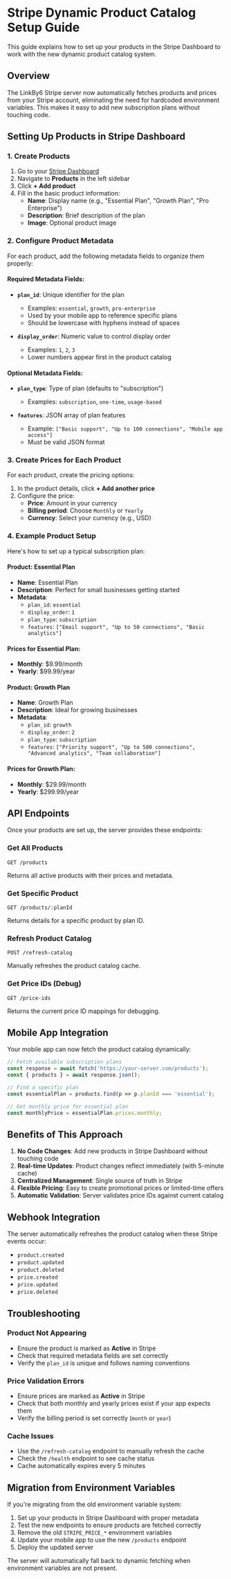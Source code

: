 # Stripe Dynamic Product Catalog Setup Guide

This guide explains how to set up your products in the Stripe Dashboard to work with the new dynamic product catalog system.

## Overview

The LinkBy6 Stripe server now automatically fetches products and prices from your Stripe account, eliminating the need for hardcoded environment variables. This makes it easy to add new subscription plans without touching code.

## Setting Up Products in Stripe Dashboard

### 1. Create Products

1. Go to your [Stripe Dashboard](https://dashboard.stripe.com)
2. Navigate to **Products** in the left sidebar
3. Click **+ Add product**
4. Fill in the basic product information:
   - **Name**: Display name (e.g., "Essential Plan", "Growth Plan", "Pro Enterprise")
   - **Description**: Brief description of the plan
   - **Image**: Optional product image

### 2. Configure Product Metadata

For each product, add the following metadata fields to organize them properly:

#### Required Metadata Fields:

- **`plan_id`**: Unique identifier for the plan
  - Examples: `essential`, `growth`, `pro-enterprise`
  - Used by your mobile app to reference specific plans
  - Should be lowercase with hyphens instead of spaces

- **`display_order`**: Numeric value to control display order
  - Examples: `1`, `2`, `3`
  - Lower numbers appear first in the product catalog

#### Optional Metadata Fields:

- **`plan_type`**: Type of plan (defaults to "subscription")
  - Examples: `subscription`, `one-time`, `usage-based`

- **`features`**: JSON array of plan features
  - Example: `["Basic support", "Up to 100 connections", "Mobile app access"]`
  - Must be valid JSON format

### 3. Create Prices for Each Product

For each product, create the pricing options:

1. In the product details, click **+ Add another price**
2. Configure the price:
   - **Price**: Amount in your currency
   - **Billing period**: Choose `Monthly` or `Yearly`
   - **Currency**: Select your currency (e.g., USD)

### 4. Example Product Setup

Here's how to set up a typical subscription plan:

#### Product: Essential Plan
- **Name**: Essential Plan
- **Description**: Perfect for small businesses getting started
- **Metadata**:
  - `plan_id`: `essential`
  - `display_order`: `1`
  - `plan_type`: `subscription`
  - `features`: `["Email support", "Up to 50 connections", "Basic analytics"]`

#### Prices for Essential Plan:
- **Monthly**: $9.99/month
- **Yearly**: $99.99/year

#### Product: Growth Plan
- **Name**: Growth Plan
- **Description**: Ideal for growing businesses
- **Metadata**:
  - `plan_id`: `growth`
  - `display_order`: `2`
  - `plan_type`: `subscription`
  - `features`: `["Priority support", "Up to 500 connections", "Advanced analytics", "Team collaboration"]`

#### Prices for Growth Plan:
- **Monthly**: $29.99/month
- **Yearly**: $299.99/year

## API Endpoints

Once your products are set up, the server provides these endpoints:

### Get All Products
```
GET /products
```
Returns all active products with their prices and metadata.

### Get Specific Product
```
GET /products/:planId
```
Returns details for a specific product by plan ID.

### Refresh Product Catalog
```
POST /refresh-catalog
```
Manually refreshes the product catalog cache.

### Get Price IDs (Debug)
```
GET /price-ids
```
Returns the current price ID mappings for debugging.

## Mobile App Integration

Your mobile app can now fetch the product catalog dynamically:

```javascript
// Fetch available subscription plans
const response = await fetch('https://your-server.com/products');
const { products } = await response.json();

// Find a specific plan
const essentialPlan = products.find(p => p.planId === 'essential');

// Get monthly price for essential plan
const monthlyPrice = essentialPlan.prices.monthly;
```

## Benefits of This Approach

1. **No Code Changes**: Add new products in Stripe Dashboard without touching code
2. **Real-time Updates**: Product changes reflect immediately (with 5-minute cache)
3. **Centralized Management**: Single source of truth in Stripe
4. **Flexible Pricing**: Easy to create promotional prices or limited-time offers
5. **Automatic Validation**: Server validates price IDs against current catalog

## Webhook Integration

The server automatically refreshes the product catalog when these Stripe events occur:
- `product.created`
- `product.updated`
- `product.deleted`
- `price.created`
- `price.updated`
- `price.deleted`

## Troubleshooting

### Product Not Appearing
- Ensure the product is marked as **Active** in Stripe
- Check that required metadata fields are set correctly
- Verify the `plan_id` is unique and follows naming conventions

### Price Validation Errors
- Ensure prices are marked as **Active** in Stripe
- Check that both monthly and yearly prices exist if your app expects them
- Verify the billing period is set correctly (`month` or `year`)

### Cache Issues
- Use the `/refresh-catalog` endpoint to manually refresh the cache
- Check the `/health` endpoint to see cache status
- Cache automatically expires every 5 minutes

## Migration from Environment Variables

If you're migrating from the old environment variable system:

1. Set up your products in Stripe Dashboard with proper metadata
2. Test the new endpoints to ensure products are fetched correctly
3. Remove the old `STRIPE_PRICE_*` environment variables
4. Update your mobile app to use the new `/products` endpoint
5. Deploy the updated server

The server will automatically fall back to dynamic fetching when environment variables are not present.

